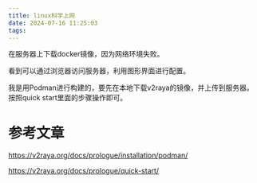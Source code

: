 ```yaml
---
title: linux科学上网
date: 2024-07-16 11:25:03
tags:
---
```


在服务器上下载docker镜像，因为网络环境失败。

看到可以通过浏览器访问服务器，利用图形界面进行配置。

我是用Podman进行构建的，要先在本地下载v2raya的镜像，并上传到服务器。按照quick start里面的步骤操作即可。

# 参考文章

https://v2raya.org/docs/prologue/installation/podman/

https://v2raya.org/docs/prologue/quick-start/

